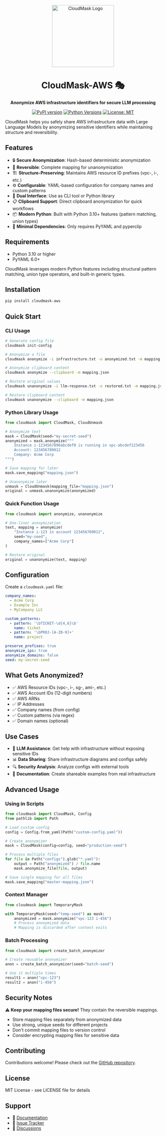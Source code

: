 <div align="center">

<img src="logo.png" alt="CloudMask Logo" width="200"/>

# CloudMask-AWS 🎭

**Anonymize AWS infrastructure identifiers for secure LLM processing**

[![PyPI version](https://badge.fury.io/py/cloudmask-aws.svg)](https://badge.fury.io/py/cloudmask-aws)
[![Python Versions](https://img.shields.io/pypi/pyversions/cloudmask-aws.svg)](https://pypi.org/project/cloudmask-aws/)
[![License: MIT](https://img.shields.io/badge/License-MIT-yellow.svg)](https://opensource.org/licenses/MIT)

</div>

CloudMask helps you safely share AWS infrastructure data with Large Language Models by anonymizing sensitive identifiers while maintaining structure and reversibility.

## Features

- 🔒 **Secure Anonymization**: Hash-based deterministic anonymization
- 🔄 **Reversible**: Complete mapping for unanonymization
- 🏗️ **Structure-Preserving**: Maintains AWS resource ID prefixes (vpc-, i-, etc.)
- ⚙️ **Configurable**: YAML-based configuration for company names and custom patterns
- 🐍 **Dual Interface**: Use as CLI tool or Python library
- 📋 **Clipboard Support**: Direct clipboard anonymization for quick workflows
- 📦 **Modern Python**: Built with Python 3.10+ features (pattern matching, union types)
- 🚀 **Minimal Dependencies**: Only requires PyYAML and pyperclip

## Requirements

- Python 3.10 or higher
- PyYAML 6.0+

CloudMask leverages modern Python features including structural pattern matching, union type operators, and built-in generic types.

## Installation

```bash
pip install cloudmask-aws
```

## Quick Start

### CLI Usage

```bash
# Generate config file
cloudmask init-config

# Anonymize a file
cloudmask anonymize -i infrastructure.txt -o anonymized.txt -m mapping.json

# Anonymize clipboard content
cloudmask anonymize --clipboard -m mapping.json

# Restore original values
cloudmask unanonymize -i llm-response.txt -o restored.txt -m mapping.json

# Restore clipboard content
cloudmask unanonymize --clipboard -m mapping.json
```

### Python Library Usage

```python
from cloudmask import CloudMask, CloudUnmask

# Anonymize text
mask = CloudMask(seed="my-secret-seed")
anonymized = mask.anonymize("""
    Instance i-1234567890abcdef0 is running in vpc-abcdef123456
    Account: 123456789012
    Company: Acme Corp
""")

# Save mapping for later
mask.save_mapping("mapping.json")

# Unanonymize later
unmask = CloudUnmask(mapping_file="mapping.json")
original = unmask.unanonymize(anonymized)
```

### Quick Function Usage

```python
from cloudmask import anonymize, unanonymize

# One-liner anonymization
text, mapping = anonymize(
    "Instance i-123 in account 123456789012",
    seed="my-seed",
    company_names=["Acme Corp"]
)

# Restore original
original = unanonymize(text, mapping)
```

## Configuration

Create a `cloudmask.yaml` file:

```yaml
company_names:
  - Acme Corp
  - Example Inc
  - MyCompany LLC

custom_patterns:
  - pattern: '\bTICKET-\d{4,6}\b'
    name: ticket
  - pattern: '\bPROJ-[A-Z0-9]+'
    name: project

preserve_prefixes: true
anonymize_ips: true
anonymize_domains: false
seed: my-secret-seed
```

## What Gets Anonymized?

- ✅ AWS Resource IDs (vpc-, i-, sg-, ami-, etc.)
- ✅ AWS Account IDs (12-digit numbers)
- ✅ AWS ARNs
- ✅ IP Addresses
- ✅ Company names (from config)
- ✅ Custom patterns (via regex)
- ✅ Domain names (optional)

## Use Cases

- 🤖 **LLM Assistance**: Get help with infrastructure without exposing sensitive IDs
- 📊 **Data Sharing**: Share infrastructure diagrams and configs safely
- 🔍 **Security Analysis**: Analyze configs with external tools
- 📝 **Documentation**: Create shareable examples from real infrastructure

## Advanced Usage

### Using in Scripts

```python
from cloudmask import CloudMask, Config
from pathlib import Path

# Load custom config
config = Config.from_yaml(Path("custom-config.yaml"))

# Create anonymizer
mask = CloudMask(config=config, seed="production-seed")

# Process multiple files
for file in Path("configs").glob("*.yaml"):
    output = Path("anonymized") / file.name
    mask.anonymize_file(file, output)

# Save single mapping for all files
mask.save_mapping("master-mapping.json")
```

### Context Manager

```python
from cloudmask import TemporaryMask

with TemporaryMask(seed="temp-seed") as mask:
    anonymized = mask.anonymize("vpc-123 i-456")
    # Process anonymized data
    # Mapping is discarded after context exits
```

### Batch Processing

```python
from cloudmask import create_batch_anonymizer

# Create reusable anonymizer
anon = create_batch_anonymizer(seed="batch-seed")

# Use it multiple times
result1 = anon("vpc-123")
result2 = anon("i-456")
```

## Security Notes

⚠️ **Keep your mapping files secure!** They contain the reversible mappings.

- Store mapping files separately from anonymized data
- Use strong, unique seeds for different projects
- Don't commit mapping files to version control
- Consider encrypting mapping files for sensitive data

## Contributing

Contributions welcome! Please check out the [GitHub repository](https://github.com/sam-fakhreddine/cloudmask-aws).

## License

MIT License - see LICENSE file for details

## Support

- 📖 [Documentation](https://github.com/sam-fakhreddine/cloudmask-aws#readme)
- 🐛 [Issue Tracker](https://github.com/sam-fakhreddine/cloudmask-aws/issues)
- 💬 [Discussions](https://github.com/sam-fakhreddine/cloudmask-aws/discussions)

